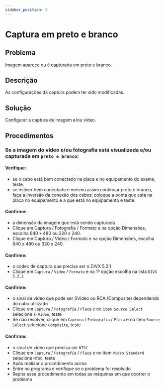 ```yaml
---
sidebar_position: 6
---
```


# Captura em preto e branco
## Problema

Imagem aparece ou é capturada em preto e branco.

## Descrição

As configurações da captura podem ter sido modificadas.

## Solução

Configurar a captura de imagem e/ou vídeo.

## Procedimentos

### Se a imagem do vídeo e/ou fotografia está visualizada e/ou capturada em `preto e branco`:

#### Verifique:

- se o cabo está bem conectado na placa e no equipamento do exame, teste.
- se estiver bem conectado e mesmo assim continuar preto e branco, faça a inversão da conexão dos cabos: coloque a ponta que está na placa no equipamento e a que está no equipamento e teste.

#### Confirme:

- a dimensão da imagem que está sendo capturada
- Clique em Captura / Fotografia / Formato e na opção Dimensões, escolha 640 x 480 ou 320 x 240.
- Clique em Captura / Video / Formato e na opção Dimensões, escolha 640 x 480 ou 320 x 240.

#### Confirme:

- o codec de captura que precisa ser o DIVX 5.2.1
- Clique em `Captura` / `Video` / `Formato` e na 1ª opção escolha na lista `DIVX 5.2.1`

#### Confirme:

- o sinal de vídeo que pode ser SVideo ou RCA (Composite) dependendo do cabo utilizado
- Clique em `Captura` / `Fotografia` / `Placa` e no `item Source Select` selecione `S-Video`, teste
- Se não resolver, clique em `Captura` / `Fotografia` / `Placa` e no item `Source Select` selecione `Composite`, teste

#### Confirme:

- o sinal de vídeo que precisa ser `NTSC`
- Clique em `Captura` / `Fotografia` / `Placa` e no item `Video Standard` selecione `NTSC`, teste
- Após realizar o procedimento acima
- Entre no programa e verifique se o problema foi resolvido
- Repita esse procedimento em todas as máquinas em que ocorrer o problema